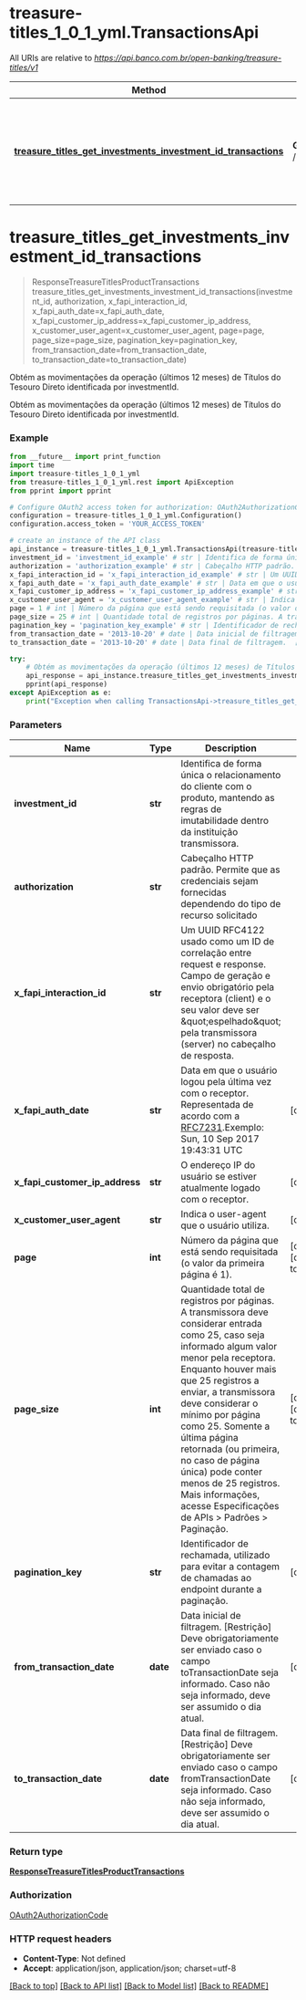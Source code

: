 # treasure-titles_1_0_1_yml.TransactionsApi

All URIs are relative to *https://api.banco.com.br/open-banking/treasure-titles/v1*

Method | HTTP request | Description
------------- | ------------- | -------------
[**treasure_titles_get_investments_investment_id_transactions**](TransactionsApi.md#treasure_titles_get_investments_investment_id_transactions) | **GET** /investments/{investmentId}/transactions | Obtém as movimentações da operação (últimos 12 meses) de Títulos do Tesouro Direto identificada por investmentId.

# **treasure_titles_get_investments_investment_id_transactions**
> ResponseTreasureTitlesProductTransactions treasure_titles_get_investments_investment_id_transactions(investment_id, authorization, x_fapi_interaction_id, x_fapi_auth_date=x_fapi_auth_date, x_fapi_customer_ip_address=x_fapi_customer_ip_address, x_customer_user_agent=x_customer_user_agent, page=page, page_size=page_size, pagination_key=pagination_key, from_transaction_date=from_transaction_date, to_transaction_date=to_transaction_date)

Obtém as movimentações da operação (últimos 12 meses) de Títulos do Tesouro Direto identificada por investmentId.

Obtém as movimentações da operação (últimos 12 meses) de Títulos do Tesouro Direto identificada por investmentId.

### Example
```python
from __future__ import print_function
import time
import treasure-titles_1_0_1_yml
from treasure-titles_1_0_1_yml.rest import ApiException
from pprint import pprint

# Configure OAuth2 access token for authorization: OAuth2AuthorizationCode
configuration = treasure-titles_1_0_1_yml.Configuration()
configuration.access_token = 'YOUR_ACCESS_TOKEN'

# create an instance of the API class
api_instance = treasure-titles_1_0_1_yml.TransactionsApi(treasure-titles_1_0_1_yml.ApiClient(configuration))
investment_id = 'investment_id_example' # str | Identifica de forma única  o relacionamento do cliente com o produto, mantendo as regras de imutabilidade dentro da instituição transmissora.
authorization = 'authorization_example' # str | Cabeçalho HTTP padrão. Permite que as credenciais sejam fornecidas dependendo do tipo de recurso solicitado
x_fapi_interaction_id = 'x_fapi_interaction_id_example' # str | Um UUID RFC4122 usado como um ID de correlação entre request e response. Campo de geração e envio obrigatório pela receptora (client) e o seu valor deve ser \"espelhado\" pela transmissora (server) no cabeçalho de resposta.
x_fapi_auth_date = 'x_fapi_auth_date_example' # str | Data em que o usuário logou pela última vez com o receptor. Representada de acordo com a [RFC7231](https://tools.ietf.org/html/rfc7231).Exemplo: Sun, 10 Sep 2017 19:43:31 UTC (optional)
x_fapi_customer_ip_address = 'x_fapi_customer_ip_address_example' # str | O endereço IP do usuário se estiver atualmente logado com o receptor. (optional)
x_customer_user_agent = 'x_customer_user_agent_example' # str | Indica o user-agent que o usuário utiliza. (optional)
page = 1 # int | Número da página que está sendo requisitada (o valor da primeira página é 1). (optional) (default to 1)
page_size = 25 # int | Quantidade total de registros por páginas. A transmissora deve considerar entrada como 25, caso seja informado algum valor menor pela receptora. Enquanto houver mais que 25 registros a enviar, a transmissora deve considerar o mínimo por página como 25. Somente a última página retornada (ou primeira, no caso de página única) pode conter menos de 25 registros. Mais informações, acesse Especificações de APIs > Padrões > Paginação. (optional) (default to 25)
pagination_key = 'pagination_key_example' # str | Identificador de rechamada, utilizado para evitar a contagem de chamadas ao endpoint durante a paginação. (optional)
from_transaction_date = '2013-10-20' # date | Data inicial de filtragem.  [Restrição] Deve obrigatoriamente ser enviado caso o campo toTransactionDate seja informado. Caso não seja informado, deve ser assumido o dia atual.  (optional)
to_transaction_date = '2013-10-20' # date | Data final de filtragem.  [Restrição] Deve obrigatoriamente ser enviado caso o campo fromTransactionDate seja informado. Caso não seja informado, deve ser assumido o dia atual.  (optional)

try:
    # Obtém as movimentações da operação (últimos 12 meses) de Títulos do Tesouro Direto identificada por investmentId.
    api_response = api_instance.treasure_titles_get_investments_investment_id_transactions(investment_id, authorization, x_fapi_interaction_id, x_fapi_auth_date=x_fapi_auth_date, x_fapi_customer_ip_address=x_fapi_customer_ip_address, x_customer_user_agent=x_customer_user_agent, page=page, page_size=page_size, pagination_key=pagination_key, from_transaction_date=from_transaction_date, to_transaction_date=to_transaction_date)
    pprint(api_response)
except ApiException as e:
    print("Exception when calling TransactionsApi->treasure_titles_get_investments_investment_id_transactions: %s\n" % e)
```

### Parameters

Name | Type | Description  | Notes
------------- | ------------- | ------------- | -------------
 **investment_id** | **str**| Identifica de forma única  o relacionamento do cliente com o produto, mantendo as regras de imutabilidade dentro da instituição transmissora. | 
 **authorization** | **str**| Cabeçalho HTTP padrão. Permite que as credenciais sejam fornecidas dependendo do tipo de recurso solicitado | 
 **x_fapi_interaction_id** | **str**| Um UUID RFC4122 usado como um ID de correlação entre request e response. Campo de geração e envio obrigatório pela receptora (client) e o seu valor deve ser \&quot;espelhado\&quot; pela transmissora (server) no cabeçalho de resposta. | 
 **x_fapi_auth_date** | **str**| Data em que o usuário logou pela última vez com o receptor. Representada de acordo com a [RFC7231](https://tools.ietf.org/html/rfc7231).Exemplo: Sun, 10 Sep 2017 19:43:31 UTC | [optional] 
 **x_fapi_customer_ip_address** | **str**| O endereço IP do usuário se estiver atualmente logado com o receptor. | [optional] 
 **x_customer_user_agent** | **str**| Indica o user-agent que o usuário utiliza. | [optional] 
 **page** | **int**| Número da página que está sendo requisitada (o valor da primeira página é 1). | [optional] [default to 1]
 **page_size** | **int**| Quantidade total de registros por páginas. A transmissora deve considerar entrada como 25, caso seja informado algum valor menor pela receptora. Enquanto houver mais que 25 registros a enviar, a transmissora deve considerar o mínimo por página como 25. Somente a última página retornada (ou primeira, no caso de página única) pode conter menos de 25 registros. Mais informações, acesse Especificações de APIs &gt; Padrões &gt; Paginação. | [optional] [default to 25]
 **pagination_key** | **str**| Identificador de rechamada, utilizado para evitar a contagem de chamadas ao endpoint durante a paginação. | [optional] 
 **from_transaction_date** | **date**| Data inicial de filtragem.  [Restrição] Deve obrigatoriamente ser enviado caso o campo toTransactionDate seja informado. Caso não seja informado, deve ser assumido o dia atual.  | [optional] 
 **to_transaction_date** | **date**| Data final de filtragem.  [Restrição] Deve obrigatoriamente ser enviado caso o campo fromTransactionDate seja informado. Caso não seja informado, deve ser assumido o dia atual.  | [optional] 

### Return type

[**ResponseTreasureTitlesProductTransactions**](ResponseTreasureTitlesProductTransactions.md)

### Authorization

[OAuth2AuthorizationCode](../README.md#OAuth2AuthorizationCode)

### HTTP request headers

 - **Content-Type**: Not defined
 - **Accept**: application/json, application/json; charset=utf-8

[[Back to top]](#) [[Back to API list]](../README.md#documentation-for-api-endpoints) [[Back to Model list]](../README.md#documentation-for-models) [[Back to README]](../README.md)


